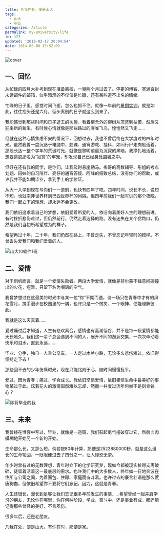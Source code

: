 ```yaml
---
title: 凡我在处，便是山大
tags:
  - 山大
  - 毕业
categories: Article
permalink: my-university-life
id: 123
updated: '2016-02-17 20:04:54'
date: 2014-06-09 15:52:09
---
```


![cover](https://cat.yufan.me/cats/my-university-sdu.jpg)

## 一、回忆

从忙碌的四月大补考到现在准备离校，一晃两个月过去了。停更的博客、塞满百封未读邮件的邮箱，似乎暗示的不仅仅是忙碌，还有某些道不出名的情绪。

忙碌的日子里，感觉时间飞逝，怎么也抓不住。就像一年前的[暑期实训](http://yufan.me/summer-training-record/)，就是如此，往往抬头还是六月，低头离别的日子就这么到来了。

我能感觉到那些时间和日子逝去的彷徨，看着宿舍外的柳树从茂盛到枯萎，然后又迎来新的新生，有时候心情就像是那些路过的麻雀飞鸟，惶惶然又飞走……

<!--more-->

但就在这种心情焦虑不安的情况下，回想过去，我也不曾后悔在大学度过的四年时光。虽然我曽一度沉迷于电脑中，翘课、通宵游戏、挂科，如同行尸走肉般活着。那段长达一整个学年的荒诞时光，就像是黎明前最为沉寂的黑暗，我挣扎地活着，想要逃脱那名为“寂寞”的牢笼，却发现自己已经身处围城之中。

但好在还有我的同学，是你们，让我及时悬崖勒马。彬哥的高数辅导、彤姐的考点划题、田妹的自习陪伴、亮仔的通宵答疑、阿峰的细致总结，没有你们的帮助，或许我并不能如期毕业，拿到手上的学位证。

从大一入学到现在与你们一一道别，也快有四年了吧。四年时间，说长不长，说短不短，也就南非世界杯到巴西世界杯的间隔。但四年前我们一起军训的那个夜晚，我们一起立下的理想，却永远不会更改。

我们依旧追求着自己的梦想，依旧爱着所爱的人，依旧向着美好人生的理想前进。有时挫折悲伤难过，但仍然前行，仍然走着选择的路。没有迷失在某个岔路口，仍然是我们当初所希望成为的样子。

希望再过十年，二十年，我们仍然在路上，不曾走失，不曾忘记年轻时的模样。不曾丢失爱我们和我们爱着的人。

![山大10软件1班](https://cat.yufan.me/cats/my-sdu-classmates.jpg)

## 二、爱情

对于雨帆而言，就是一个爱情失败者。两段大学爱情，就像是荷尔蒙不经意间碰撞出的火花，短暂，只留下名为嘲讽的空气。

我曾梦想过在这最美的时光中与某一位“你”不期而遇，谈一场只在青春中才有的风花雪月，携手漫步在校园里的一隅，也许只是一个微笑、一个眼神，便能理解彼此。

我就是这么天真着……

爱过痛过后才知道，人生有悲欢离合，感情也有高潮低谷，并不是每一段爱情都能天长地久。我们这一辈子总会遇到不同的人，展开不同的邂逅交集，一次次牵动着快乐和泪水，直到永远……

毕业、分手，独自一人乘公交车，一人走过木兰小路，无论多么悲伤难过，依旧得坚持走下去！

那些回不去的少年伤痛时光，现在只能铭刻于心，随时间慢慢抚平。

爱过，因为青春；痛过，学会成长。我依旧坚信爱情，依旧相信生命中最美好的事物某过于此。炫若花火的激情固然难以忘却，然而一并度过流年何尝不是刻骨铭心？

![即将毕业的我](https://cat.yufan.me/cats/myself-graduate.jpg)

## 三、未来

我曾经在博客中写过，毕业，就像是一道窗，我们鼓起勇气撞破穿过它，然后血肉模糊地开始另一个新的开始。

生命那么长，又那么短。倘若按80年计算，那便是2522880000秒，就是这么漫长的生命轮回，一眨眼便过去了四分之一，让人惶恐无奈。

年少时曽有过的无数理想，青年时立下的化学研究梦，现如今都被现实扯得支离破碎，徒留着活着这一最底层的需求。也许我们中的大多数人，终年如一日地奔波在住所与公司之间，为着面包、住房、家庭而奋斗着。也许过去的豪言壮语是那么荒唐狗血，但依旧希望你不要将它们忘记，因为，这就是青春。

人生还很长，漫长到足够让我们忘记很多年前发生的事情……希望曾经一起并肩学习的朋友，无论你在哪里，你在何种阶段，学业、奋斗中、还是事业有成，都还能记得那些曾经的美好，不言夙伤。

很多年后，还是老朋友。

凡我在处，便是山大。有你在时，那便是家。
